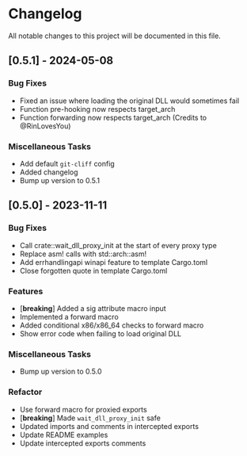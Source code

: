 # Changelog

All notable changes to this project will be documented in this file.

## [0.5.1] - 2024-05-08

### Bug Fixes

- Fixed an issue where loading the original DLL would sometimes fail
- Function pre-hooking now respects target_arch
- Function forwarding now respects target_arch (Credits to @RinLovesYou)

### Miscellaneous Tasks

- Add default `git-cliff` config
- Added changelog
- Bump up version to 0.5.1

## [0.5.0] - 2023-11-11

### Bug Fixes

- Call crate::wait_dll_proxy_init at the start of every proxy type
- Replace asm! calls with std::arch::asm!
- Add errhandlingapi winapi feature to template Cargo.toml
- Close forgotten quote in template Cargo.toml

### Features

- [**breaking**] Added a sig attribute macro input
- Implemented a forward macro
- Added conditional x86/x86_64 checks to forward macro
- Show error code when failing to load original DLL

### Miscellaneous Tasks

- Bump up version to 0.5.0

### Refactor

- Use forward macro for proxied exports
- [**breaking**] Made `wait_dll_proxy_init` safe
- Updated imports and comments in intercepted exports
- Update README examples
- Update intercepted exports comments

<!-- generated by git-cliff -->

